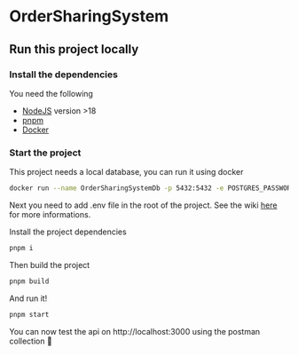 # OrderSharingSystem

## Run this project locally
### Install the dependencies
You need the following
- [NodeJS](https://nodejs.org/en/download) version >18
- [pnpm](https://pnpm.io/installation)
- [Docker](https://docs.docker.com/engine/install/)

### Start the project
This project needs a local database, you can run it using docker

```sh
docker run --name OrderSharingSystemDb -p 5432:5432 -e POSTGRES_PASSWORD=root -e POSTGRES_USER=root -e POSTGRES_DB=OrderSharingSystemDb -d postgres
```

Next you need to add .env file in the root of the project.
See the wiki [here](https://github.com/AntoninLmp/OrderSharingSystem/wiki/Environment-variables) for more informations.


Install the project dependencies
```sh
pnpm i
```

Then build the project
```sh
pnpm build
```

And run it!
```sh
pnpm start
```


You can now test the api on http://localhost:3000 using the postman collection 🚀

